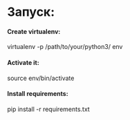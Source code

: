 # Запуск:

#### Create virtualenv:

virtualenv -p /path/to/your/python3/ env

#### Activate it:

source env/bin/activate

#### Install requirements:

pip install -r requirements.txt
